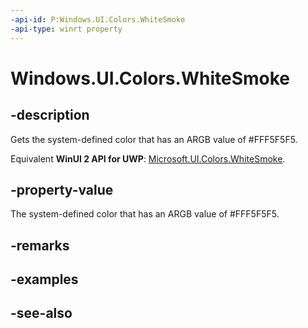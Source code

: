 ```yaml
---
-api-id: P:Windows.UI.Colors.WhiteSmoke
-api-type: winrt property
---
```


<!-- Property syntax
public Windows.UI.Color WhiteSmoke { get; }
-->

# Windows.UI.Colors.WhiteSmoke

## -description

Gets the system-defined color that has an ARGB value of #FFF5F5F5.

Equivalent **WinUI 2 API for UWP**: [Microsoft.UI.Colors.WhiteSmoke](/windows/winui/api/microsoft.ui.colors.whitesmoke).

## -property-value

The system-defined color that has an ARGB value of #FFF5F5F5.

## -remarks

## -examples

## -see-also
